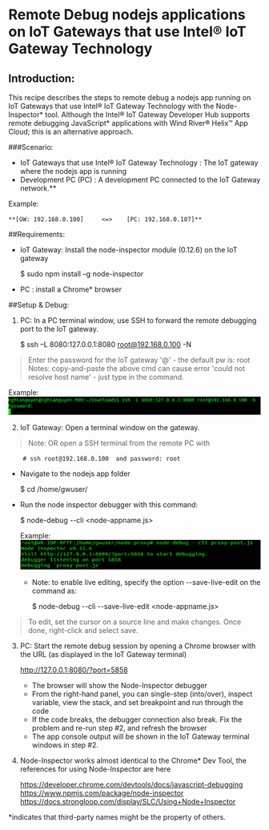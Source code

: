 # Remote Debug nodejs applications on IoT Gateways that use Intel® IoT Gateway Technology #
<cr>
 
## Introduction: ##
 
This recipe describes the steps to remote debug a nodejs app running on IoT Gateways that use Intel® IoT Gateway Technology with the Node-Inspector* tool.   Although the Intel® IoT Gateway Developer Hub supports remote debugging JavaScript* applications with Wind River® Helix™ App Cloud; this is an alternative approach.   
 
###Scenario:  
- IoT Gateways that use Intel® IoT Gateway Technology		: The IoT gateway where the nodejs app is running
- Development PC (PC)	: A development PC connected to the IoT Gateway network.**
 
 Example:
 
	**[GW: 192.168.0.100]	  <=>	 [PC: 192.168.0.107]**                       
 
##Requirements:
 
* IoT Gateway: Install the node-inspector module (0.12.6) on the IoT gateway
   
    $ sudo npm install –g node-inspector
 
* PC : install a Chrome* browser
 
##Setup & Debug:
 
1. PC: In a PC terminal window, use SSH to forward the remote debugging port to the IoT gateway.
 
     $ ssh –L 8080:127.0.0.1:8080 root@192.168.0.100 -N
 
>Enter the password for the IoT gateway '<user>@<host target>' - the default pw is: root  
   Notes: copy-and-paste the above cmd can cause error 'could not resolve host name' - just type in the command.  

   Example:
![](images/remote_dbg_1.png)
   
2. IoT Gateway:  Open a terminal window on the gateway.
>Note:  OR open a SSH terminal from the remote PC with  
 
        # ssh root@192.168.0.100  and password: root
 
* Navigate to the nodejs app folder
 
    $ cd  /home/gwuser/<folder>
 
* Run the node inspector debugger with this command:
 
    $ node-debug --cli <node-appname.js>

   Example:
![](images/remote_dbg_2.png)	
	
  * Note: to enable live editing, specify the option --save-live-edit on the command as: 
 
    $ node-debug --cli --save-live-edit <node-appname.js>
 
>To edit, set the cursor on a source line and make changes.  Once done, right-click and select save.  
 
3. PC: Start the remote debug session by opening a Chrome browser with the URL (as displayed in the IoT Gateway terminal)
 
    http://127.0.0.1:8080/?port=5858
 
    * The browser will show the Node-Inspector debugger
    * From the right-hand panel,  you can single-step (into/over), inspect variable, view the stack, and set breakpoint and run through the code
    * If the code breaks, the debugger connection also break.  Fix the problem and re-run step #2, and refresh the browser
    * The app console output will be shown in the IoT Gateway terminal windows in step #2.
 
4.	Node-Inspector works almost identical to the Chrome* Dev Tool, the references for using Node-Inspector are here
 
    https://developer.chrome.com/devtools/docs/javascript-debugging
    https://www.npmjs.com/package/node-inspector
    https://docs.strongloop.com/display/SLC/Using+Node+Inspector

*indicates that third-party names might be the property of others.

